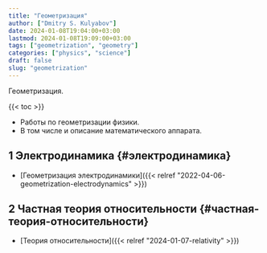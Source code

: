 ```yaml
---
title: "Геометризация"
author: ["Dmitry S. Kulyabov"]
date: 2024-01-08T19:04:00+03:00
lastmod: 2024-01-08T19:09:00+03:00
tags: ["geometrization", "geometry"]
categories: ["physics", "science"]
draft: false
slug: "geometrization"
---
```


Геометризация.

<!--more-->

{{< toc >}}

-   Работы по геометризации физики.
-   В том числе и описание математического аппарата.


## <span class="section-num">1</span> Электродинамика {#электродинамика}

-   [Геометризация электродинамики]({{< relref "2022-04-06-geometrization-electrodynamics" >}})


## <span class="section-num">2</span> Частная теория относительности {#частная-теория-относительности}

-   [Теория относительности]({{< relref "2024-01-07-relativity" >}})
